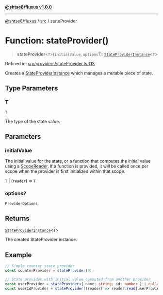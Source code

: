 [**@shtse8/fluxus v1.0.0**](../../README.md)

***

[@shtse8/fluxus](../../README.md) / [src](../README.md) / stateProvider

# Function: stateProvider()

> **stateProvider**\<`T`\>(`initialValue`, `options`?): [`StateProviderInstance`](../interfaces/StateProviderInstance.md)\<`T`\>

Defined in: [src/providers/stateProvider.ts:113](https://github.com/shtse8/fluxus/blob/213c71c5e98d0245d85ae1e863504b6b01882dfb/src/providers/stateProvider.ts#L113)

Creates a [StateProviderInstance](../interfaces/StateProviderInstance.md) which manages a mutable piece of state.

## Type Parameters

### T

`T`

The type of the state value.

## Parameters

### initialValue

The initial value for the state,
  or a function that computes the initial value using a [ScopeReader](../interfaces/ScopeReader.md).
  If a function is provided, it will be called once per scope when the provider
  is first initialized within that scope.

`T` | (`reader`) => `T`

### options?

`ProviderOptions`

## Returns

[`StateProviderInstance`](../interfaces/StateProviderInstance.md)\<`T`\>

The created StateProvider instance.

## Example

```ts
// Simple counter state provider
const counterProvider = stateProvider(0);

// State provider with initial value computed from another provider
const userProvider = stateProvider<{ name: string; id: number } | null>(null);
const userIdProvider = stateProvider((reader) => reader.read(userProvider)?.id ?? -1);
```
